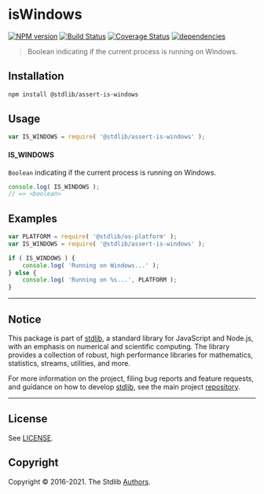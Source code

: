 <!--

@license Apache-2.0

Copyright (c) 2018 The Stdlib Authors.

Licensed under the Apache License, Version 2.0 (the "License");
you may not use this file except in compliance with the License.
You may obtain a copy of the License at

   http://www.apache.org/licenses/LICENSE-2.0

Unless required by applicable law or agreed to in writing, software
distributed under the License is distributed on an "AS IS" BASIS,
WITHOUT WARRANTIES OR CONDITIONS OF ANY KIND, either express or implied.
See the License for the specific language governing permissions and
limitations under the License.

-->

# isWindows

[![NPM version][npm-image]][npm-url] [![Build Status][test-image]][test-url] [![Coverage Status][coverage-image]][coverage-url] [![dependencies][dependencies-image]][dependencies-url]

> Boolean indicating if the current process is running on Windows.

<section class="installation">

## Installation

```bash
npm install @stdlib/assert-is-windows
```

</section>

<section class="usage">

## Usage

```javascript
var IS_WINDOWS = require( '@stdlib/assert-is-windows' );
```

#### IS_WINDOWS

`Boolean` indicating if the current process is running on Windows.

```javascript
console.log( IS_WINDOWS );
// => <boolean>
```

</section>

<!-- /.usage -->

<section class="examples">

## Examples

<!-- eslint no-undef: "error" -->

```javascript
var PLATFORM = require( '@stdlib/os-platform' );
var IS_WINDOWS = require( '@stdlib/assert-is-windows' );

if ( IS_WINDOWS ) {
    console.log( 'Running on Windows...' );
} else {
    console.log( 'Running on %s...', PLATFORM );
}
```

</section>

<!-- /.examples -->


<section class="main-repo" >

* * *

## Notice

This package is part of [stdlib][stdlib], a standard library for JavaScript and Node.js, with an emphasis on numerical and scientific computing. The library provides a collection of robust, high performance libraries for mathematics, statistics, streams, utilities, and more.

For more information on the project, filing bug reports and feature requests, and guidance on how to develop [stdlib][stdlib], see the main project [repository][stdlib].

---

## License

See [LICENSE][stdlib-license].


## Copyright

Copyright &copy; 2016-2021. The Stdlib [Authors][stdlib-authors].

</section>

<!-- /.stdlib -->

<!-- Section for all links. Make sure to keep an empty line after the `section` element and another before the `/section` close. -->

<section class="links">

[npm-image]: http://img.shields.io/npm/v/@stdlib/assert-is-windows.svg
[npm-url]: https://npmjs.org/package/@stdlib/assert-is-windows

[test-image]: https://github.com/stdlib-js/assert-is-windows/actions/workflows/test.yml/badge.svg
[test-url]: https://github.com/stdlib-js/assert-is-windows/actions/workflows/test.yml

[coverage-image]: https://img.shields.io/codecov/c/github/stdlib-js/assert-is-windows/main.svg
[coverage-url]: https://codecov.io/github/stdlib-js/assert-is-windows?branch=main

[dependencies-image]: https://img.shields.io/david/stdlib-js/assert-is-windows
[dependencies-url]: https://david-dm.org/stdlib-js/assert-is-windows/main

[stdlib]: https://github.com/stdlib-js/stdlib

[stdlib-authors]: https://github.com/stdlib-js/stdlib/graphs/contributors

[stdlib-license]: https://raw.githubusercontent.com/stdlib-js/assert-is-windows/main/LICENSE

</section>

<!-- /.links -->
